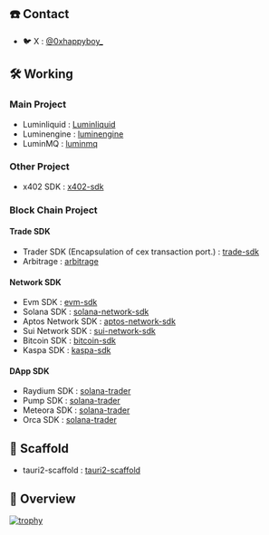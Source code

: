 ## ☎️ Contact
- 🐦 X : [@0xhappyboy_](https://twitter.com/0xhappyboy_)

## 🛠️ Working

### Main Project

- Luminliquid : [Luminliquid](https://github.com/0xhappyboy/Luminliquid)
- Luminengine : [luminengine](https://github.com/0xhappyboy/luminengine)
- LuminMQ : [luminmq](https://github.com/0xhappyboy/luminmq)

### Other Project

- x402 SDK : [x402-sdk](https://github.com/0xhappyboy/x402-sdk)

### Block Chain Project

#### Trade SDK
- Trader SDK (Encapsulation of cex transaction port.) : [trade-sdk](https://github.com/0xhappyboy/trade-sdk)
- Arbitrage : [arbitrage](https://github.com/0xhappyboy/arbitrage)

#### Network SDK
- Evm SDK : [evm-sdk](https://github.com/0xhappyboy/evm-sdk)
- Solana SDK : [solana-network-sdk](https://github.com/0xhappyboy/solana-network-sdk)
- Aptos Network SDK : [aptos-network-sdk](https://github.com/0xhappyboy/aptos-network-sdk)
- Sui Network SDK : [sui-network-sdk](https://github.com/0xhappyboy/sui-network-sdk)
- Bitcoin SDK : [bitcoin-sdk](https://github.com/0xhappyboy/bitcoin-sdk)
- Kaspa SDK : [kaspa-sdk](https://github.com/0xhappyboy/kaspa-sdk)

#### DApp SDK
- Raydium SDK : [solana-trader](https://github.com/0xhappyboy/raydium-sdk)
- Pump SDK : [solana-trader](https://github.com/0xhappyboy/pump-sdk)
- Meteora SDK : [solana-trader](https://github.com/0xhappyboy/meteora-sdk)
- Orca SDK : [solana-trader](https://github.com/0xhappyboy/orca-sdk)

## 🧱 Scaffold
- tauri2-scaffold : [tauri2-scaffold](https://github.com/0xhappyboy/tauri2-scaffold)

## 👀 Overview
[![trophy](https://github-profile-trophy.vercel.app/?username=0xhappyboy)](https://github.com/ryo-ma/github-profile-trophy)

